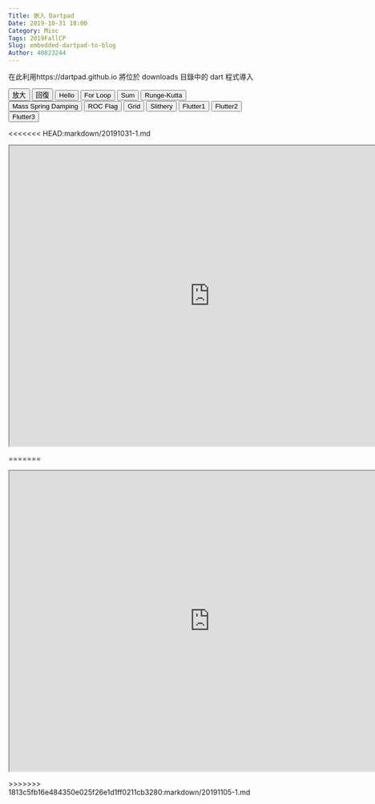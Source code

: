 ```yaml
---
Title: 嵌入 Dartpad
Date: 2019-10-31 18:00
Category: Misc
Tags: 2019FallCP
Slug: embedded-dartpad-to-blog
Author: 40823244
---
```


在此利用https://dartpad.github.io 將位於 downloads 目錄中的 dart 程式導入

<!-- PELICAN_END_SUMMARY -->

<script>
function getDart(dirname){
<<<<<<< HEAD:markdown/20191031-1.md
    source = "https://dartpad.github.io/embed-dart.html?gh_owner=40823245&gh_repo=cp2019&gh_path=downloads/dart_ex/" + dirname + "&theme=dark";
=======
    source = "https://dartpad.github.io/embed-dart.html?gh_owner=40823244&gh_repo=cp2019&gh_path=downloads/dart_ex/" + dirname + "&theme=dark";
>>>>>>> 1813c5fb16e484350e025f26e1d1ff0211cb3280:markdown/20191105-1.md
    document.getElementById("iframe").src = source ;
}

function getHtmlDart(dirname){
<<<<<<< HEAD:markdown/20191031-1.md
    source = "https://dartpad.github.io/embed-html.html?gh_owner=40823245&gh_repo=cp2019&gh_path=downloads/dart_ex/" + dirname + "&theme=dark";
=======
    source = "https://dartpad.github.io/embed-html.html?gh_owner=40823244&gh_repo=cp2019&gh_path=downloads/dart_ex/" + dirname + "&theme=dark";
>>>>>>> 1813c5fb16e484350e025f26e1d1ff0211cb3280:markdown/20191105-1.md
document.getElementById("iframe").src = source ;
}

function getFlutter(dirname){
<<<<<<< HEAD:markdown/20191031-1.md
    source = "https://dartpad.github.io/embed-flutter.html?gh_owner=40823245&gh_repo=cp2019&gh_path=downloads/dart_ex/" + dirname + "&theme=dark";
=======
    source = "https://dartpad.github.io/embed-flutter.html?gh_owner=40823244&gh_repo=cp2019&gh_path=downloads/dart_ex/" + dirname + "&theme=dark";
>>>>>>> 1813c5fb16e484350e025f26e1d1ff0211cb3280:markdown/20191105-1.md
document.getElementById("iframe").src = source ;
}

function largest(){
document.getElementById("iframe").width = document.body.clientWidth ;
document.getElementById("iframe").height = document.body.clientWidth*0.5 ;
}

function original(){
document.getElementById("iframe").width = 800 ;
document.getElementById("iframe").height = 600 ;
}
</script>
<!-- 取 Dart 程式的按鈕 -->
<p><button onclick="largest()">放大</button> <button onclick="original()">回復</button> <button onclick="getDart('hello')">Hello</button> <button onclick="getDart('for')">For Loop</button> <button onclick="getDart('sum')">Sum</button> <button onclick="getDart('runge_kutta')">Runge-Kutta</button> <button onclick="getDart('mass_spring_damping')">Mass Spring Damping</button> <button onclick="getHtmlDart('roc_flag')">ROC Flag</button> <button onclick="getHtmlDart('grid')">Grid</button> <button onclick="getHtmlDart('slithery')">Slithery</button> <button onclick="getFlutter('flutter1')">Flutter1</button> <button onclick="getFlutter('flutter2')">Flutter2</button> <button onclick="getFlutter('flutter3')">Flutter3</button></p>
<!-- 內建放入的 Dart 原始碼 -->
<<<<<<< HEAD:markdown/20191031-1.md
<p><iframe height="600" id="iframe" src="https://dartpad.dartlang.org/embed-dart.html?gh_owner=40823245&amp;gh_repo=cp2019&amp;gh_path=downloads/dart_ex/mass_spring_damping&amp;theme=dark" width="800"></iframe></p>
=======
<p><iframe height="600" id="iframe" src="https://dartpad.dartlang.org/embed-dart.html?gh_owner=40823244&amp;gh_repo=cp2019&amp;gh_path=downloads/dart_ex/mass_spring_damping&amp;theme=dark" width="800"></iframe></p>
>>>>>>> 1813c5fb16e484350e025f26e1d1ff0211cb3280:markdown/20191105-1.md
